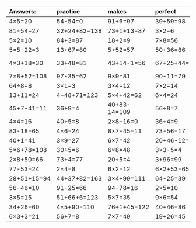 | Answers: | practice | makes | perfect | ! |
| :--- | :--- | :--- | :--- | :--- |
| 4×5=20 | 54-54=0 | 91+6=97 | 39+59=98 | 4×8=32 | 
| 81-54=27 | 32+24+82=138 | 73+1+13=87 | 3×2=6 | 34+40-66=8 | 
| 5×2=10 | 84+3=87 | 18÷2=9 | 7×8=56 | 3×8=24 | 
| 5×5-22=3 | 13+67=80 | 5+52=57 | 50+36=86 | 8×8=64 | 
| 4×3+18=30 | 33+48=81 | 43+14-1=56 | 67+25+44=136 | 45+72-52=65 | 
| 7×8+52=108 | 97-35=62 | 9×9=81 | 90-11=79 | 85-85=0 | 
| 64÷8=8 | 3×1=3 | 3×4=12 | 7×2=14 | 8×2=16 | 
| 13+11=24 | 4+48+71=123 | 5×4+42=62 | 6×4=24 | 7×6+96=138 | 
| 45+7-41=11 | 36÷9=4 | 40+83-14=109 | 56÷8=7 | 24-23=1 | 
| 4×4=16 | 40÷5=8 | 2×8-16=0 | 36÷4=9 | 3×4-4=8 | 
| 83-18=65 | 4×6=24 | 8×7-45=11 | 73-56=17 | 38-11=27 | 
| 40+1=41 | 3×9=27 | 6×7=42 | 20+46-12=54 | 66+26=92 | 
| 5×6+78=108 | 30÷5=6 | 6×8=48 | 3×3-5=4 | 9×5=45 | 
| 2×8+50=66 | 73+4=77 | 20÷5=4 | 3+96=99 | 55-18=37 | 
| 77-53=24 | 2×4=8 | 6×2=12 | 6×2+53=65 | 23+7=30 | 
| 28+51+15=94 | 44+37+82=163 | 3×4+99=111 | 64-25=39 | 63÷7=9 | 
| 56-46=10 | 91-25=66 | 94-78=16 | 2×5=10 | 28-19=9 | 
| 3×5=15 | 51+66+6=123 | 5×7=35 | 9×6=54 | 6×9=54 | 
| 34+26=60 | 4×5+90=110 | 76+1+45=122 | 40+46=86 | 80-64=16 | 
| 6×3+3=21 | 56÷7=8 | 7×7=49 | 19+26=45 | 87-10=77 | 
